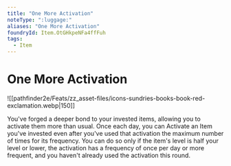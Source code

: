 ```yaml
---
title: "One More Activation"
noteType: ":luggage:"
aliases: "One More Activation"
foundryId: Item.OtGHkpeNFa4ffFuh
tags:
  - Item
---
```


# One More Activation
![[pathfinder2e/Feats/zz_asset-files/icons-sundries-books-book-red-exclamation.webp|150]]

You've forged a deeper bond to your invested items, allowing you to activate them more than usual. Once each day, you can Activate an Item you've invested even after you've used that activation the maximum number of times for its frequency. You can do so only if the item's level is half your level or lower, the activation has a frequency of once per day or more frequent, and you haven't already used the activation this round.
